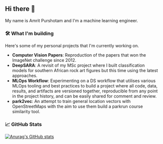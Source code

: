 ## Hi there 👋

My name is Amrit Purshotam and I'm a machine learning engineer.

### 🛠️ What I'm building

Here's some of my personal projects that I'm currently working on.
 * **Computer Vision Papers**: Reproduction of the papers that won the ImageNet challenge since 2012.
 * **DeepSARA**: A revisit of my MSc project where I built classification models for southern African rock art figures but this time using the latest approaches.
 * **MLOps Workflow**: Experimenting on a DS workflow that utilises various MLOps tooling and best practices to build a project where all code, data, results, and artifacts are versioned together, reproducible from any point in the project history, and can be easily shared for comment and review.
 * **park2vec**: An attempt to train general location vectors with OpenStreetMaps with the aim to use them build a parkrun course similarity tool.

### 📈 GitHub Stats

[![Anurag's GitHub stats](https://github-readme-stats.vercel.app/api?username=amritpurshotam&count_private=true&theme=dark&hide_title=true&include_all_commits=true)](https://github.com/anuraghazra/github-readme-stats)
